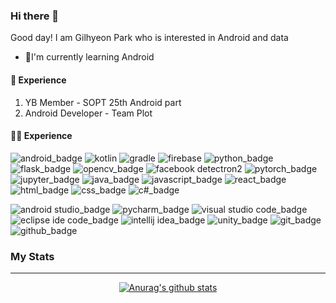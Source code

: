 ### Hi there 👋

Good day! I am Gilhyeon Park who is interested in Android and data

* 🌱I'm currently learning Android


#### 🌠 Experience
1. YB Member - SOPT 25th Android part
2. Android Developer - Team Plot


#### 👨‍💻 Experience
![android_badge](https://img.shields.io/badge/-Android-green?logo=Android&logoColor=black)
![kotlin](http://img.shields.io/badge/-Kotlin-blue?logo=kotlin&logoColor=white)
![gradle](http://img.shields.io/badge/-Gradle-darkblue?logo=Gradle&logoColor=white)
![firebase](http://img.shields.io/badge/-Firebase-yellow?logo=Firebase&logoColor=black)
![python_badge](https://img.shields.io/badge/-Python-blue?logo=Python&logoColor=white)
![flask_badge](https://img.shields.io/badge/-Flask-black?logo=Flask&logoColor=white)
![opencv_badge](https://img.shields.io/badge/-OpenCV-green?logo=SonarCloud&logoColor=white)
![facebook detectron2](http://img.shields.io/badge/-Facebook_Detectron2-blue?logo=Facebook&logoColor=white)
![pytorch_badge](https://img.shields.io/badge/-PyTorch-orange?logo=PyTorch&logoColor=white)
![jupyter_badge](https://img.shields.io/badge/-Jupyter-orange?logo=Jupyter&logoColor=white)
![java_badge](https://img.shields.io/badge/-Java-blue?logo=Java&logoColor=white)
![javascript_badge](https://img.shields.io/badge/-JavaScript-yellow?logo=JavaScript&logoColor=black)
![react_badge](https://img.shields.io/badge/-React-skyblue?logo=React&logoColor=black)
![html_badge](https://img.shields.io/badge/-HTML5-orange?logo=HTML5&logoColor=white)
![css_badge](https://img.shields.io/badge/-CSS3-skyblue?logo=CSS3&logoColor=white)
![c#_badge](https://img.shields.io/badge/-C_Sharp-green?logo=C+Sharp&logoColor=white)

![android studio_badge](https://img.shields.io/badge/-Android_Studio-green?logo=Android+Studio&logoColor=black)
![pycharm_badge](https://img.shields.io/badge/-Pycharm-black?logo=Pycharm&logoColor=white)
![visual studio code_badge](https://img.shields.io/badge/-Visual_Studio_Code-blue?logo=Visual+Studio+Code&logoColor=white)
![eclipse ide code_badge](https://img.shields.io/badge/-Eclipse_IDE-pupple?logo=Eclipse+IDE&logoColor=white)
![intellij idea_badge](https://img.shields.io/badge/-IntelliJ_IDEA-black?logo=IntelliJ+IDEA&logoColor=white)
![unity_badge](https://img.shields.io/badge/-Unity-black?logo=Unity&logoColor=white)
![git_badge](https://img.shields.io/badge/-Git-orange?logo=Git&logoColor=white)
![github_badge](https://img.shields.io/badge/-Github-black?logo=Github&logoColor=white)


### My Stats
--------

<div align=center>
  
  
[![Anurag's github stats](https://github-readme-stats.vercel.app/api?username=ureChanger&show_icons&count_private=true&theme=vue-dark)](https://github.com/anuraghazra/github-readme-stats)


</div>
